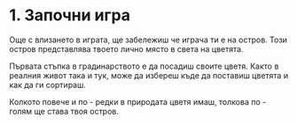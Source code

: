 # 1. Започни игра

Още с влизането в играта, ще забележиш че играча ти е на остров. Този остров представлява твоето лично място в света на цветята.

Първата стъпка в градинарството е да посадиш своите цветя. Както в реалния живот така и тук, може да избереш къде да поставиш цветята и как да ги сортираш.&#x20;

Колкото повече и по - редки в природата цветя имаш, толкова по - голям ще става твоя остров.
